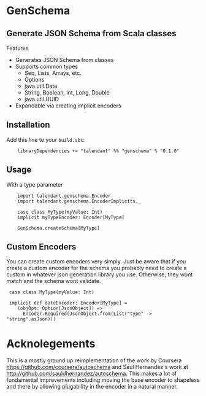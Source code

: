 # GenSchema

## Generate JSON Schema from Scala classes

Features

* Generates JSON Schema from classes
* Supports common types
    * Seq, Lists, Arrays, etc.
    * Options
    * java.util.Date
    * String, Boolean, Int, Long, Double
    * java.util.UUID
* Expandable via creating implicit encoders

## Installation
Add this line to your `build.sbt`:

        libraryDependencies += "talendant" %% "genschema" % "0.1.0"

## Usage

With a type parameter

        import talendant.genschema.Encoder
        import talendant.genschema.EncoderImplicits._

        case class MyType(myValue: Int)
        implicit myTypeEncoder: Encoder[MyType]

        GenSchema.createSchema[MyType]

## Custom Encoders

You can create custom encoders very simply. Just be aware that if you
create a custom encoder for the schema you probably need to create a
custom in whatever json generation library you use. Otherwise, they
wont match and the schema wont validate.

     case class MyType(myValue: Int)

     implicit def dateEncoder: Encoder[MyType] =
        (objOpt: Option[JsonObject]) =>
          Encoder.Required(JsonObject.from(List("type" -> "string".asJson)))

# Acknolegements

This is a mostly ground up reimplementation of the work by Coursera
https://github.com/coursera/autoschema and Saul Hernandez's work at
http://github.com/sauldhernandez/autoschema. This makes a lot of
fundamental improvements including moving the base encoder to
shapeless and there by allowing plugability in the encoder in a
natural manner.
